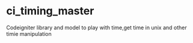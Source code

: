 # ci_timing_master
Codeigniter library and model to play with time,get time in unix and other timie manipulation
